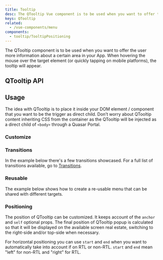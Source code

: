 ```yaml
---
title: Tooltip
desc: The QTooltip Vue component is to be used when you want to offer the user more information about a certain area in your App. When hovering the mouse over the target element (or briefly touching and holding on mobile platforms), the tooltip will appear.
keys: QTooltip
related:
  - /vue-components/menu
components:
  - tooltip/TooltipPositioning
---
```

The QTooltip component is to be used when you want to offer the user more information about a certain area in your App. When hovering the mouse over the target element (or quickly tapping on mobile platforms), the tooltip will appear.

## QTooltip API

<doc-api file="QTooltip" />

## Usage
The idea with QTooltip is to place it inside your DOM element / component that you want to be the trigger as direct child. Don’t worry about QTooltip content inheriting CSS from the container as the QTooltip will be injected as a direct child of `<body>` through a Quasar Portal.

<doc-example title="Basic" file="QTooltip/Basic" />

<doc-example title="Toggle through v-model" file="QTooltip/VModel" />

### Customize

<doc-example title="Customize" file="QTooltip/Coloring" />

<doc-example title="Custom delay (1 second)" file="QTooltip/OneSecond" />

<doc-example title="With offset" file="QTooltip/Offset" />

### Transitions

In the example below there's a few transitions showcased. For a full list of transitions available, go to [Transitions](/options/transitions).

<doc-example title="Custom transition" file="QTooltip/CustomTransition" />

### Reusable

The example below shows how to create a re-usable menu that can be shared with different targets.

<doc-example title="Using target" file="QTooltip/Target" />

### Positioning
The position of QTooltip can be customized. It keeps account of the `anchor` and `self` optional props.
The final position of QTooltip popup is calculated so that it will be displayed on the available screen real estate, switching to the right-side and/or top-side when necessary.

For horizontal positioning you can use `start` and `end` when you want to automatically take into account if on RTL or non-RTL. `start` and `end` mean "left" for non-RTL and "right" for RTL.

<tooltip-positioning />
